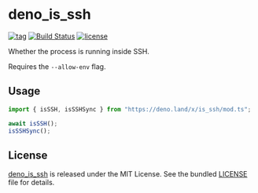 # deno_is_ssh

[![tag](https://img.shields.io/github/release/justjavac/deno_is_ssh)](https://github.com/justjavac/deno_is_ssh/releases)
[![Build Status](https://github.com/justjavac/deno_is_ssh/workflows/ci/badge.svg?branch=master)](https://github.com/justjavac/deno_is_ssh/actions)
[![license](https://img.shields.io/github/license/justjavac/deno_is_ssh)](https://github.com/justjavac/deno_is_ssh/blob/master/LICENSE)

Whether the process is running inside SSH.

Requires the `--allow-env` flag.

## Usage

```ts
import { isSSH, isSSHSync } from "https://deno.land/x/is_ssh/mod.ts";

await isSSH();
isSSHSync();
```

## License

[deno_is_ssh](https://github.com/justjavac/deno_is_ssh) is released under the MIT License. See the bundled [LICENSE](./LICENSE) file for details.
